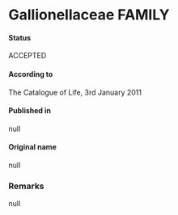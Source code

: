 # Gallionellaceae FAMILY

#### Status
ACCEPTED

#### According to
The Catalogue of Life, 3rd January 2011

#### Published in
null

#### Original name
null

### Remarks
null